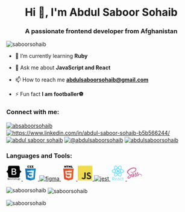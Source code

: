 <h1 align="center">Hi 👋, I'm Abdul Saboor Sohaib</h1>
<h3 align="center">A passionate frontend developer from Afghanistan</h3>

<p align="left"> <img src="https://komarev.com/ghpvc/?username=saboorsohaib&label=Profile%20views&color=0e75b6&style=flat" alt="saboorsohaib" /> </p>

- 🌱 I’m currently learning **Ruby**

- 💬 Ask me about **JavaScript and React**

- 📫 How to reach me **abdulsaboorsohaib@gmail.com**

- ⚡ Fun fact **I am footballer⚽**

<h3 align="left">Connect with me:</h3>
<p align="left">
<a href="https://twitter.com/absaboorsohaib" target="blank"><img align="center" src="https://raw.githubusercontent.com/rahuldkjain/github-profile-readme-generator/master/src/images/icons/Social/twitter.svg" alt="absaboorsohaib" height="30" width="40" /></a>
<a href="https://linkedin.com/in/https://www.linkedin.com/in/abdul-saboor-sohaib/" target="blank"><img align="center" src="https://raw.githubusercontent.com/rahuldkjain/github-profile-readme-generator/master/src/images/icons/Social/linked-in-alt.svg" alt="https://www.linkedin.com/in/abdul-saboor-sohaib-b5b566244/" height="30" width="40" /></a>
<a href="https://fb.com/abdul saboor sohaib" target="blank"><img align="center" src="https://raw.githubusercontent.com/rahuldkjain/github-profile-readme-generator/master/src/images/icons/Social/facebook.svg" alt="abdul saboor sohaib" height="30" width="40" /></a>
<a href="https://medium.com/@abdulsaboorsohaib" target="blank"><img align="center" src="https://raw.githubusercontent.com/rahuldkjain/github-profile-readme-generator/master/src/images/icons/Social/medium.svg" alt="@abdulsaboorsohaib" height="30" width="40" /></a>
<a href="https://www.leetcode.com/abdulsaboorsohaib" target="blank"><img align="center" src="https://raw.githubusercontent.com/rahuldkjain/github-profile-readme-generator/master/src/images/icons/Social/leet-code.svg" alt="abdulsaboorsohaib" height="30" width="40" /></a>
</p>

<h3 align="left">Languages and Tools:</h3>
<p align="left"> <a href="https://getbootstrap.com" target="_blank" rel="noreferrer"> <img src="https://raw.githubusercontent.com/devicons/devicon/master/icons/bootstrap/bootstrap-plain-wordmark.svg" alt="bootstrap" width="40" height="40"/> </a> <a href="https://www.w3schools.com/css/" target="_blank" rel="noreferrer"> <img src="https://raw.githubusercontent.com/devicons/devicon/master/icons/css3/css3-original-wordmark.svg" alt="css3" width="40" height="40"/> </a> <a href="https://www.figma.com/" target="_blank" rel="noreferrer"> <img src="https://www.vectorlogo.zone/logos/figma/figma-icon.svg" alt="figma" width="40" height="40"/> </a> <a href="https://www.w3.org/html/" target="_blank" rel="noreferrer"> <img src="https://raw.githubusercontent.com/devicons/devicon/master/icons/html5/html5-original-wordmark.svg" alt="html5" width="40" height="40"/> </a> <a href="https://developer.mozilla.org/en-US/docs/Web/JavaScript" target="_blank" rel="noreferrer"> <img src="https://raw.githubusercontent.com/devicons/devicon/master/icons/javascript/javascript-original.svg" alt="javascript" width="40" height="40"/> </a> <a href="https://jestjs.io" target="_blank" rel="noreferrer"> <img src="https://www.vectorlogo.zone/logos/jestjsio/jestjsio-icon.svg" alt="jest" width="40" height="40"/> </a> <a href="https://reactjs.org/" target="_blank" rel="noreferrer"> <img src="https://raw.githubusercontent.com/devicons/devicon/master/icons/react/react-original-wordmark.svg" alt="react" width="40" height="40"/> </a> <a href="https://sass-lang.com" target="_blank" rel="noreferrer"> <img src="https://raw.githubusercontent.com/devicons/devicon/master/icons/sass/sass-original.svg" alt="sass" width="40" height="40"/> </a> </p>

<p><img align="left" src="https://github-readme-stats.vercel.app/api/top-langs?username=saboorsohaib&show_icons=true&locale=en&layout=compact" alt="saboorsohaib" /></p>

<p>&nbsp;<img align="center" src="https://github-readme-stats.vercel.app/api?username=saboorsohaib&show_icons=true&locale=en" alt="saboorsohaib" /></p>

<p><img align="center" src="https://github-readme-streak-stats.herokuapp.com/?user=saboorsohaib&" alt="saboorsohaib" /></p>
